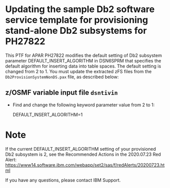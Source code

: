 # Updating the sample Db2 software service template for provisioning stand-alone Db2 subsystems for PH27822

 This PTF for APAR PH27822 modifies the default setting of Db2 subsystem parameter DEFAULT_INSERT_ALGORITHM in DSN6SPRM that specifies the default algorithm for inserting data into table spaces. The default setting is changed from 2 to 1. You must update the extracted zFS files from the `Db2ProvisionSystemNonDS.pax` file, as described below:

## z/OSMF variable input file `dsntivin`

* Find and change the following keyword parameter value from 2 to 1:

    DEFAULT_INSERT_ALGORITHM=1

# Note
 If the current DEFAULT_INSERT_ALGORITHM setting of your provisioned Db2 subsystem is 2, see the Recommended Actions in the 2020.07.23 Red Alert:
https://www14.software.ibm.com/webapp/set2/sas/f/redAlerts/20200723.html

 If you have any questions, please contact IBM Support.
